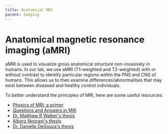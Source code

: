```yaml
---
title: Anatomical MRI
parent: Imaging
---
```


# Anatomical magnetic resonance imaging (aMRI)
aMRI is used to visualize gross anatomical structure non-invasively in humans. In our lab, we use aMRI (T1-weighted and T2-weighted) with or without contrast to identify particular regions within the PNS and CNS of humans. This allows us to then examine differences/abnormalities that may exist between diseased and healthy control individuals.

To better understand the principles of MRI, here are some useful resources:
- [Physics of MRI: a primer](https://pubmed.ncbi.nlm.nih.gov/22499279/)
- [Questions and Answers in MRI](https://www.mriquestions.com/index.html)
- [Dr. Matthew R Walker's thesis](https://hdl.handle.net/1807/97714)
- [Alborz Noorani's thesis](https://hdl.handle.net/1807/103736)
- [Dr. Danielle DeSouza's thesis](https://hdl.handle.net/1807/69282)
